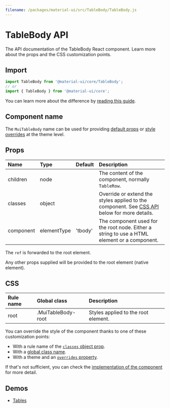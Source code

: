 ```yaml
---
filename: /packages/material-ui/src/TableBody/TableBody.js
---
```


<!--- This documentation is automatically generated, do not try to edit it. -->

# TableBody API

<p class="description">The API documentation of the TableBody React component. Learn more about the props and the CSS customization points.</p>

## Import

```js
import TableBody from '@material-ui/core/TableBody';
// or
import { TableBody } from '@material-ui/core';
```

You can learn more about the difference by [reading this guide](/guides/minimizing-bundle-size/).



## Component name

The `MuiTableBody` name can be used for providing [default props](/customization/globals/#default-props) or [style overrides](/customization/globals/#css) at the theme level.

## Props

| Name | Type | Default | Description |
|:-----|:-----|:--------|:------------|
| <span class="prop-name">children</span> | <span class="prop-type">node</span> |  | The content of the component, normally `TableRow`. |
| <span class="prop-name">classes</span> | <span class="prop-type">object</span> |  | Override or extend the styles applied to the component. See [CSS API](#css) below for more details. |
| <span class="prop-name">component</span> | <span class="prop-type">elementType</span> | <span class="prop-default">'tbody'</span> | The component used for the root node. Either a string to use a HTML element or a component. |

The `ref` is forwarded to the root element.

Any other props supplied will be provided to the root element (native element).

## CSS

| Rule name | Global class | Description |
|:-----|:-------------|:------------|
| <span class="prop-name">root</span> | <span class="prop-name">.MuiTableBody-root</span> | Styles applied to the root element.

You can override the style of the component thanks to one of these customization points:

- With a rule name of the [`classes` object prop](/customization/components/#overriding-styles-with-classes).
- With a [global class name](/customization/components/#overriding-styles-with-global-class-names).
- With a theme and an [`overrides` property](/customization/globals/#css).

If that's not sufficient, you can check the [implementation of the component](https://github.com/mui-org/material-ui/blob/master/packages/material-ui/src/TableBody/TableBody.js) for more detail.

## Demos

- [Tables](/components/tables/)

